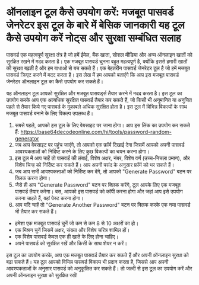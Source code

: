 ऑनलाइन टूल कैसे उपयोग करें: मजबूत पासवर्ड जेनरेटर इस टूल के बारे में बेसिक जानकारी यह टूल कैसे उपयोग करें नोट्स और सुरक्षा सम्बंधित सलाह
========================================================================================================================================

पासवर्ड एक महत्वपूर्ण सुरक्षा तंत्र है जो हमें ईमेल, बैंक खाता, सोशल मीडिया और अन्य ऑनलाइन खातों को सुरक्षित रखने में मदद करता है। एक मजबूत पासवर्ड चुनना बहुत महत्वपूर्ण है, क्योंकि इससे हमारी खातों की सुरक्षा बढ़ती है और हम बाधाओं से बच सकते हैं। एक बेहतरीन पासवर्ड जेनरेटर टूल है जो हमें मजबूत पासवर्ड क्रिएट करने में मदद करता है। इस लेख में हम आपको बताएंगे कि आप इस मजबूत पासवर्ड जेनरेटर ऑनलाइन टूल का कैसे उपयोग कर सकते हैं।

यह ऑनलाइन टूल आपको सुरक्षित और मजबूत पासवर्ड्स तैयार करने में मदद करता है। इस टूल का उपयोग करके आप एक अत्यधिक सुरक्षित पासवर्ड तैयार कर सकते हैं, जो किसी भी अनुमानित या अनुचित पहले से तैयार किये गए पासवर्ड के मुकाबले अधिक सुरक्षित होता है। इस टूल में विभिन्न विकल्पों के साथ मजबूत पासवर्ड बनाने के लिए विकल्प उपलब्ध हैं।

1. सबसे पहले, आपको इस टूल के लिए वेबसाइट पर जाना होगा। आप इस लिंक का उपयोग कर सकते हैं: <https://base64decodeonline.com/hi/tools/password-random-generator>
2. जब आप वेबसाइट पर पहुंच जाएंगे, तो आपको एक फ़ॉर्म दिखाई देगा जिसमें आपको अपनी पासवर्ड आवश्यकताओं को निर्दिष्ट करने के लिए कुछ विकल्पों का चयन करना होगा।
3. इस टूल में आप चाहें तो पासवर्ड की लंबाई, विशेष अक्षर, नंबर, विशेष वर्ण (उच्च-निचला प्रमाण), और विशेष चिन्ह को निर्दिष्ट कर सकते हैं। आप अपनी पसंद के अनुसार फ़ॉर्म को भर सकते हैं।
4. जब आप सभी आवश्यकताओं को निर्दिष्ट कर देंगे, तो आपको "Generate Password" बटन पर क्लिक करना होगा।
5. जैसे ही आप "Generate Password" बटन पर क्लिक करेंगे, टूल आपके लिए एक मजबूत पासवर्ड तैयार करेगा। बस, आपको इस पासवर्ड को कॉपी करना होगा और जहां आप इसे उपयोग करना चाहते हैं, वहां पेस्ट करना होगा।
6. आप यदि चाहें तो "Generate Another Password" बटन पर क्लिक करके एक नया पासवर्ड भी तैयार कर सकते हैं।

- हमेशा एक मजबूत पासवर्ड चुनें जो कम से कम 8 से 10 अक्षरों का हो।
- एक मिश्रण चुनें जिसमें अक्षर, संख्या और विशेष चरित्र शामिल हों।
- एक विशेष पासवर्ड केवल एक ही खाते के लिए होना चाहिए।
- अपने पासवर्ड को सुरक्षित रखें और किसी के साथ शेयर न करें।

इस टूल का उपयोग करके, आप एक मजबूत पासवर्ड तैयार कर सकते हैं और अपनी ऑनलाइन सुरक्षा को बढ़ा सकते हैं। यह टूल आपको विभिन्न पासवर्ड विकल्प भी प्रदान करता है, जिससे आप अपनी आवश्यकताओं के अनुसार पासवर्ड को अनुकूलित कर सकते हैं। तो जल्दी से इस टूल का उपयोग करें और अपनी ऑनलाइन सुरक्षा को सुरक्षित रखें!